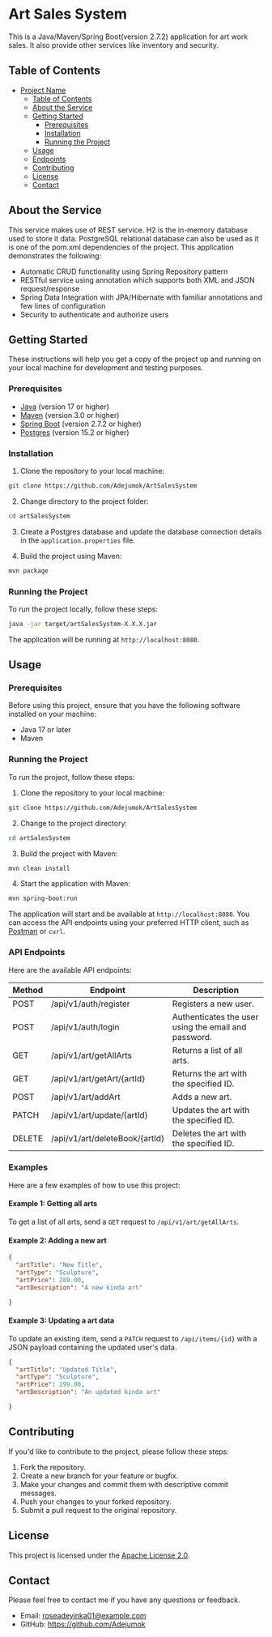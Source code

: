 # Art Sales System
This is a Java/Maven/Spring Boot(version 2.7.2) application for art work sales. It also provide other services like inventory and security.

## Table of Contents

- [Project Name](#project-name)
  - [Table of Contents](#table-of-contents)
  - [About the Service](#about-the-service)
  - [Getting Started](#getting-started)
    - [Prerequisites](#prerequisites)
    - [Installation](#installation)
    - [Running the Project](#running-the-project)
  - [Usage](#usage)
  - [Endpoints](#endpoints)
  - [Contributing](#contributing)
  - [License](#license)
  - [Contact](#contact)
  
  
## About the Service
This service makes use of REST service. H2 is the in-memory database used to store it data. PostgreSQL relational database can also be used as it is one of the pom.xml dependencies of the project.
This application demonstrates the following:
* Automatic CRUD functionality using Spring Repository pattern
* RESTful service using annotation which supports both XML and JSON request/response
* Spring Data Integration with JPA/Hibernate with familiar annotations and few lines of configuration
* Security to authenticate and authorize users
 

## Getting Started

These instructions will help you get a copy of the project up and running on your local machine for development and testing purposes.

### Prerequisites

- [Java](https://www.java.com/) (version 17 or higher)
- [Maven](https://maven.apache.org/) (version 3.0 or higher)
- [Spring Boot](https://spring.io/) (version 2.7.2 or higher)
- [Postgres](https://www.postgresql.org/) (version 15.2 or higher)

### Installation

1. Clone the repository to your local machine:

```bash
git clone https://github.com/Adejumok/ArtSalesSystem
```

2. Change directory to the project folder:

```bash
cd artSalesSystem
```

3. Create a Postgres database and update the database connection details in the `application.properties` file.

4. Build the project using Maven:

```bash
mvn package
```

### Running the Project

To run the project locally, follow these steps:

```bash
java -jar target/artSalesSystem-X.X.X.jar
```

The application will be running at `http://localhost:8080`.


## Usage

### Prerequisites

Before using this project, ensure that you have the following software installed on your machine:

- Java 17 or later
- Maven

### Running the Project

To run the project, follow these steps:

1. Clone the repository to your local machine:

```bash
git clone https://github.com/Adejumok/ArtSalesSystem
```

2. Change to the project directory:

```bash
cd artSalesSystem
```

3. Build the project with Maven:

```bash
mvn clean install
```

4. Start the application with Maven:

```bash
mvn spring-boot:run
```

The application will start and be available at `http://localhost:8080`. You can access the API endpoints using your preferred HTTP client, such as [Postman](https://www.postman.com/) or `curl`.

### API Endpoints

Here are the available API endpoints:

| Method | Endpoint | Description |
| ------ | -------- | ----------- |
| POST   | /api/v1/auth/register | Registers a new user. |
| POST    | /api/v1/auth/login | Authenticates the user using the email and password. |
| GET    | /api/v1/art/getAllArts | Returns a list of all arts. |
| GET    | /api/v1/art/getArt/{artId} | Returns the art with the specified ID. |
| POST   | /api/v1/art/addArt | Adds a new art. |
| PATCH    | /api/v1/art/update/{artId} | Updates the art with the specified ID. |
| DELETE | /api/v1/art/deleteBook/{artId} | Deletes the art with the specified ID. |

### Examples

Here are a few examples of how to use this project:

#### Example 1: Getting all arts

To get a list of all arts, send a `GET` request to `/api/v1/art/getAllArts`.

#### Example 2: Adding a new art


```json
{
  "artTitle": "New Title",
  "artType": "Sculpture",
  "artPrice": 289.00,
  "artDescription": "A new kinda art"

}
```

#### Example 3: Updating a art data

To update an existing item, send a `PATCH` request to `/api/items/{id}` with a JSON payload containing the updated user's data.

```json
{
  "artTitle": "Updated Title",
  "artType": "Sculpture",
  "artPrice": 299.00,
  "artDescription": "An updated kinda art"

}
```

## Contributing

If you'd like to contribute to the project, please follow these steps:

1. Fork the repository.
2. Create a new branch for your feature or bugfix.
3. Make your changes and commit them with descriptive commit messages.
4. Push your changes to your forked repository.
5. Submit a pull request to the original repository.

## License

This project is licensed under the [Apache License 2.0](LICENSE).

## Contact

Please feel free to contact me if you have any questions or feedback.

- Email: roseadeyinka01@example.com
- GitHub: https://github.com/Adejumok
